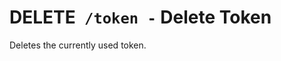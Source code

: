 # <span class="method-delete">DELETE</span>` /token -` Delete Token

Deletes the currently used token.
